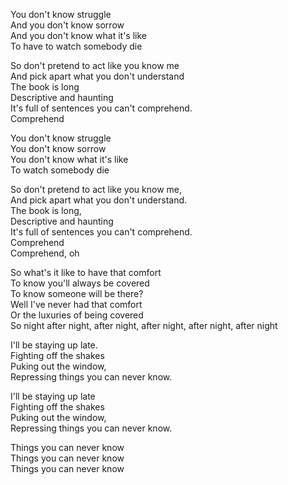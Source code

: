 You don't know struggle  
And you don't know sorrow  
And you don't know what it's like  
To have to watch somebody die

So don't pretend to act like you know me  
And pick apart what you don't understand  
The book is long  
Descriptive and haunting  
It's full of sentences you can't comprehend.  
Comprehend

You don't know struggle  
You don't know sorrow  
You don't know what it's like  
To watch somebody die

So don't pretend to act like you know me,  
And pick apart what you don't understand.  
The book is long,  
Descriptive and haunting  
It's full of sentences you can't comprehend.  
Comprehend  
Comprehend, oh

So what's it like to have that comfort  
To know you'll always be covered  
To know someone will be there?  
Well I've never had that comfort  
Or the luxuries of being covered  
So night after night, after night, after night, after night, after night

I'll be staying up late.  
Fighting off the shakes  
Puking out the window,  
Repressing things you can never know.

I'll be staying up late  
Fighting off the shakes  
Puking out the window,  
Repressing things you can never know.

Things you can never know  
Things you can never know  
Things you can never know